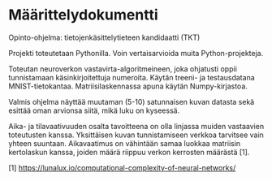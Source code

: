 # Määrittelydokumentti

Opinto-ohjelma: tietojenkäsittelytieteen kandidaatti (TKT)

Projekti toteutetaan Pythonilla. Voin vertaisarvioida muita Python-projekteja.

Toteutan neuroverkon vastavirta-algoritmeineen, joka ohjatusti oppii tunnistamaan käsinkirjoitettuja numeroita. Käytän treeni- ja testausdatana MNIST-tietokantaa. Matriisilaskennassa apuna käytän Numpy-kirjastoa. 

Valmis ohjelma näyttää muutaman (5-10) satunnaisen kuvan datasta sekä esittää oman arvionsa siitä, mikä luku on kyseessä. 

Aika- ja tilavaativuuden osalta tavoitteena on olla linjassa muiden vastaavien toteutusten kanssa. Yksittäisen kuvan tunnistamiseen verkkoa tarvitsee vain yhteen suuntaan. Aikavaatimus on vähintään samaa luokkaa matriisin kertolaskun kanssa, joiden määrä riippuu verkon kerrosten määrästä [1].

[1] https://lunalux.io/computational-complexity-of-neural-networks/
